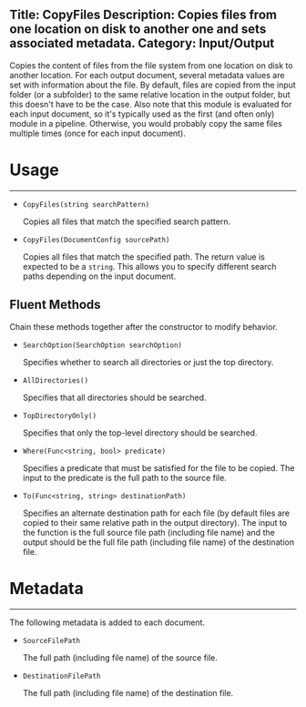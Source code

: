 Title: CopyFiles
Description: Copies files from one location on disk to another one and sets associated metadata.
Category: Input/Output
---
Copies the content of files from the file system from one location on disk to another location. For each output document, several metadata values are set with information about the file. By default, files are copied from the input folder (or a subfolder) to the same relative location in the output folder, but this doesn't have to be the case. Also note that this module is evaluated for each input document, so it's typically used as the first (and often only) module in a pipeline. Otherwise, you would probably copy the same files multiple times (once for each input document).

# Usage
---

  - `CopyFiles(string searchPattern)`
  
    Copies all files that match the specified search pattern.
  
  - `CopyFiles(DocumentConfig sourcePath)`
  
    Copies all files that match the specified path. The return value is expected to be a `string`. This allows you to specify different search paths depending on the input document.
  
## Fluent Methods

Chain these methods together after the constructor to modify behavior.

  - `SearchOption(SearchOption searchOption)`
  
    Specifies whether to search all directories or just the top directory.

  - `AllDirectories()`
  
    Specifies that all directories should be searched.
  
  - `TopDirectoryOnly()`
  
    Specifies that only the top-level directory should be searched.
  
  - `Where(Func<string, bool> predicate)`
  
    Specifies a predicate that must be satisfied for the file to be copied. The input to the predicate is the full path to the source file.
  
  - `To(Func<string, string> destinationPath)`
  
    Specifies an alternate destination path for each file (by default files are copied to their same relative path in the output directory). The input to the function is the full source file path (including file name) and the output should be the full file path (including file name) of the destination file.
       
# Metadata
---

The following metadata is added to each document.
  
  - `SourceFilePath`
  
    The full path (including file name) of the source file.
  
  - `DestinationFilePath`
  
    The full path (including file name) of the destination file.